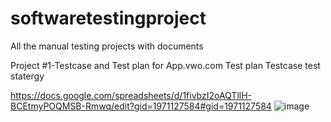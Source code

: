 # softwaretestingproject
All the manual testing projects with documents



Project #1-Testcase and Test plan for App.vwo.com
Test plan
Testcase
test statergy

https://docs.google.com/spreadsheets/d/1fivbzI2oAQTllH-BCEtmyPOQMSB-Rmwq/edit?gid=1971127584#gid=1971127584
![image](https://github.com/user-attachments/assets/86a574a6-74ab-4f3f-91d3-4d5aa3504cec)


